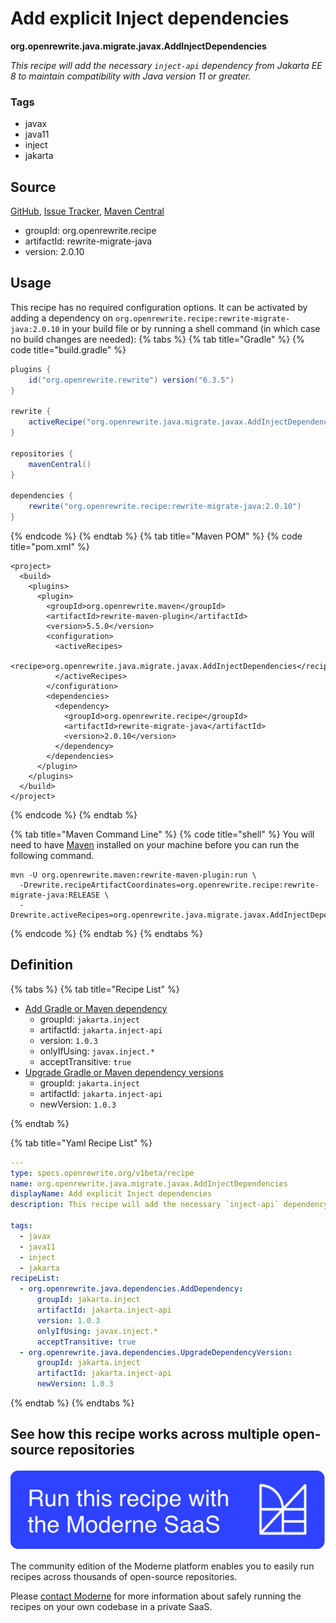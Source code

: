 # Add explicit Inject dependencies

**org.openrewrite.java.migrate.javax.AddInjectDependencies**

_This recipe will add the necessary `inject-api` dependency from Jakarta EE 8 to maintain compatibility with Java version 11 or greater._

### Tags

* javax
* java11
* inject
* jakarta

## Source

[GitHub](https://github.com/openrewrite/rewrite-migrate-java/blob/main/src/main/resources/META-INF/rewrite/add-inject-dependencies.yml), [Issue Tracker](https://github.com/openrewrite/rewrite-migrate-java/issues), [Maven Central](https://central.sonatype.com/artifact/org.openrewrite.recipe/rewrite-migrate-java/2.0.10/jar)

* groupId: org.openrewrite.recipe
* artifactId: rewrite-migrate-java
* version: 2.0.10


## Usage

This recipe has no required configuration options. It can be activated by adding a dependency on `org.openrewrite.recipe:rewrite-migrate-java:2.0.10` in your build file or by running a shell command (in which case no build changes are needed): 
{% tabs %}
{% tab title="Gradle" %}
{% code title="build.gradle" %}
```groovy
plugins {
    id("org.openrewrite.rewrite") version("6.3.5")
}

rewrite {
    activeRecipe("org.openrewrite.java.migrate.javax.AddInjectDependencies")
}

repositories {
    mavenCentral()
}

dependencies {
    rewrite("org.openrewrite.recipe:rewrite-migrate-java:2.0.10")
}
```
{% endcode %}
{% endtab %}
{% tab title="Maven POM" %}
{% code title="pom.xml" %}
```markup
<project>
  <build>
    <plugins>
      <plugin>
        <groupId>org.openrewrite.maven</groupId>
        <artifactId>rewrite-maven-plugin</artifactId>
        <version>5.5.0</version>
        <configuration>
          <activeRecipes>
            <recipe>org.openrewrite.java.migrate.javax.AddInjectDependencies</recipe>
          </activeRecipes>
        </configuration>
        <dependencies>
          <dependency>
            <groupId>org.openrewrite.recipe</groupId>
            <artifactId>rewrite-migrate-java</artifactId>
            <version>2.0.10</version>
          </dependency>
        </dependencies>
      </plugin>
    </plugins>
  </build>
</project>
```
{% endcode %}
{% endtab %}

{% tab title="Maven Command Line" %}
{% code title="shell" %}
You will need to have [Maven](https://maven.apache.org/download.cgi) installed on your machine before you can run the following command.

```shell
mvn -U org.openrewrite.maven:rewrite-maven-plugin:run \
  -Drewrite.recipeArtifactCoordinates=org.openrewrite.recipe:rewrite-migrate-java:RELEASE \
  -Drewrite.activeRecipes=org.openrewrite.java.migrate.javax.AddInjectDependencies
```
{% endcode %}
{% endtab %}
{% endtabs %}

## Definition

{% tabs %}
{% tab title="Recipe List" %}
* [Add Gradle or Maven dependency](../../../java/dependencies/adddependency.md)
  * groupId: `jakarta.inject`
  * artifactId: `jakarta.inject-api`
  * version: `1.0.3`
  * onlyIfUsing: `javax.inject.*`
  * acceptTransitive: `true`
* [Upgrade Gradle or Maven dependency versions](../../../java/dependencies/upgradedependencyversion.md)
  * groupId: `jakarta.inject`
  * artifactId: `jakarta.inject-api`
  * newVersion: `1.0.3`

{% endtab %}

{% tab title="Yaml Recipe List" %}
```yaml
---
type: specs.openrewrite.org/v1beta/recipe
name: org.openrewrite.java.migrate.javax.AddInjectDependencies
displayName: Add explicit Inject dependencies
description: This recipe will add the necessary `inject-api` dependency from Jakarta EE 8 to maintain compatibility with Java version 11 or greater.

tags:
  - javax
  - java11
  - inject
  - jakarta
recipeList:
  - org.openrewrite.java.dependencies.AddDependency:
      groupId: jakarta.inject
      artifactId: jakarta.inject-api
      version: 1.0.3
      onlyIfUsing: javax.inject.*
      acceptTransitive: true
  - org.openrewrite.java.dependencies.UpgradeDependencyVersion:
      groupId: jakarta.inject
      artifactId: jakarta.inject-api
      newVersion: 1.0.3

```
{% endtab %}
{% endtabs %}

## See how this recipe works across multiple open-source repositories

[![Moderne Link Image](/.gitbook/assets/ModerneRecipeButton.png)](https://app.moderne.io/recipes/org.openrewrite.java.migrate.javax.AddInjectDependencies)

The community edition of the Moderne platform enables you to easily run recipes across thousands of open-source repositories.

Please [contact Moderne](https://moderne.io/product) for more information about safely running the recipes on your own codebase in a private SaaS.
